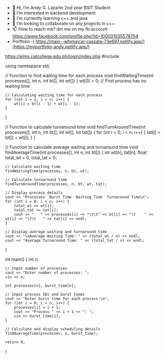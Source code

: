 - 👋 Hi, I’m Andy G. Lazarte 2nd year BSIT Student
- 👀 I’m interested in backend development
- 🌱 I’m currently learning c++ and java
- 💞️ I’m looking to collaborate on any projects in c++
- 📫 How to reach me? dm me on my fb account https://www.facebook.com/profile.php?id=100031935578704
- Portfolio -[ https://main--whimsical-cassata-73e697.netlify.app/](https://myportfolio-andy.netlify.app/)

<!---
andytechh/andytechh is a ✨ special ✨ repository because its `README.md` (this file) appears on your GitHub profile.
You can click the Preview link to take a look at your changes.
https://www.figma.com/design/lGuqUQJdSZvV0tNcmmfya4/Untitled?node-id=1-2&t=UjovqP2ujPcfGQUB-1
--->
https://elms.catcollege.edu.ph/login/index.php
#include <iostream>

using namespace std;

// Function to find waiting time for each process
void findWaitingTime(int processes[], int n, int bt[], int wt[]) {
    wt[0] = 0; // First process has no waiting time

    // Calculating waiting time for each process
    for (int i = 1; i < n; i++) {
        wt[i] = bt[i - 1] + wt[i - 1];
    }
}

// Function to calculate turnaround time
void findTurnAroundTime(int processes[], int n, int bt[], int wt[], int tat[]) {
    for (int i = 0; i < n; i++) {
        tat[i] = bt[i] + wt[i];
    }
}

// Function to calculate average waiting and turnaround time
void findAverageTime(int processes[], int n, int bt[]) {
    int wt[n], tat[n];
    float total_wt = 0, total_tat = 0;

    // Calculate waiting time
    findWaitingTime(processes, n, bt, wt);

    // Calculate turnaround time
    findTurnAroundTime(processes, n, bt, wt, tat);

    // Display process details
    cout << "Processes  Burst Time  Waiting Time  Turnaround Time\n";
    for (int i = 0; i < n; i++) {
        total_wt += wt[i];
        total_tat += tat[i];
        cout << "   " << processes[i] << "\t\t" << bt[i] << "\t    " << wt[i] << "\t\t   " << tat[i] << endl;
    }

    // Display average waiting and turnaround time
    cout << "\nAverage Waiting Time: " << (total_wt / n) << endl;
    cout << "Average Turnaround Time: " << (total_tat / n) << endl;
}

int main() {
    int n;

    // Input number of processes
    cout << "Enter number of processes: ";
    cin >> n;

    int processes[n], burst_time[n];

    // Input process IDs and burst times
    cout << "Enter burst time for each process:\n";
    for (int i = 0; i < n; i++) {
        processes[i] = i + 1;
        cout << "Process " << i + 1 << ": ";
        cin >> burst_time[i];
    }

    // Calculate and display scheduling details
    findAverageTime(processes, n, burst_time);

    return 0;
}
